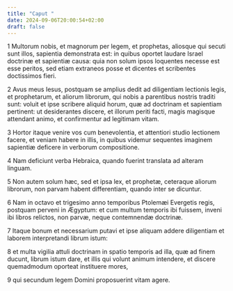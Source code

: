 ```yaml
---
title: "Caput "
date: 2024-09-06T20:00:54+02:00
draft: false
---
```



1 Multorum nobis, et magnorum per legem, et prophetas, aliosque qui secuti sunt illos, sapientia demonstrata est: in quibus oportet laudare Israel doctrinæ et sapientiæ causa: quia non solum ipsos loquentes necesse est esse peritos, sed etiam extraneos posse et dicentes et scribentes doctissimos fieri.

2 Avus meus Iesus, postquam se amplius dedit ad diligentiam lectionis legis, et prophetarum, et aliorum librorum, qui nobis a parentibus nostris traditi sunt: voluit et ipse scribere aliquid horum, quæ ad doctrinam et sapientiam pertinent: ut desiderantes discere, et illorum periti facti, magis magisque attendant animo, et confirmentur ad legitimam vitam.

3 Hortor itaque venire vos cum benevolentia, et attentiori studio lectionem facere, et veniam habere in illis, in quibus videmur sequentes imaginem sapientiæ deficere in verborum compositione.

4 Nam deficiunt verba Hebraica, quando fuerint translata ad alteram linguam.

5 Non autem solum hæc, sed et ipsa lex, et prophetæ, ceteraque aliorum librorum, non parvam habent differentiam, quando inter se dicuntur.

6 Nam in octavo et trigesimo anno temporibus Ptolemæi Evergetis regis, postquam perveni in Ægyptum: et cum multum temporis ibi fuissem, inveni ibi libros relictos, non parvæ, neque contemnendæ doctrinæ.

7 Itaque bonum et necessarium putavi et ipse aliquam addere diligentiam et laborem interpretandi librum istum:

8 et multa vigilia attuli doctrinam in spatio temporis ad illa, quæ ad finem ducunt, librum istum dare, et illis qui volunt animum intendere, et discere quemadmodum oporteat instituere mores,

9 qui secundum legem Domini proposuerint vitam agere.

